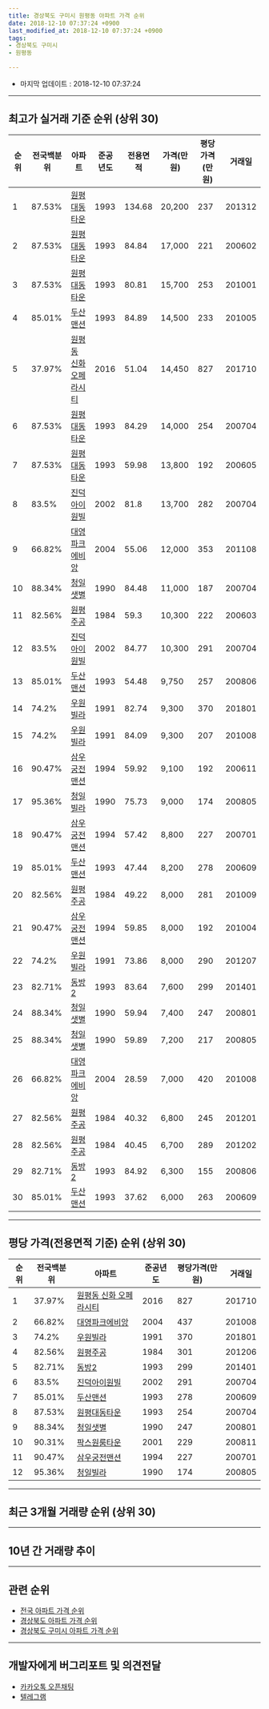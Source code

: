 ```yaml
---
title: 경상북도 구미시 원평동 아파트 가격 순위
date: 2018-12-10 07:37:24 +0900
last_modified_at: 2018-12-10 07:37:24 +0900
tags:
- 경상북도 구미시
- 원평동

---
```


* 마지막 업데이트 : 2018-12-10 07:37:24

---

## 최고가 실거래 기준 순위 (상위 30)


|순위|전국백분위|아파트|준공년도|전용면적|가격(만원)|평당가격(만원)|거래일|
|---|---|---|---|---|---|---|---|
|1|87.53%|[원평대동타운](https://search.naver.com/search.naver?query=%EA%B2%BD%EC%83%81%EB%B6%81%EB%8F%84+%EA%B5%AC%EB%AF%B8%EC%8B%9C+%EC%9B%90%ED%8F%89%EB%8F%99+%EC%9B%90%ED%8F%89%EB%8C%80%EB%8F%99%ED%83%80%EC%9A%B4)|1993|134.68|20,200|237|201312|
|2|87.53%|[원평대동타운](https://search.naver.com/search.naver?query=%EA%B2%BD%EC%83%81%EB%B6%81%EB%8F%84+%EA%B5%AC%EB%AF%B8%EC%8B%9C+%EC%9B%90%ED%8F%89%EB%8F%99+%EC%9B%90%ED%8F%89%EB%8C%80%EB%8F%99%ED%83%80%EC%9A%B4)|1993|84.84|17,000|221|200602|
|3|87.53%|[원평대동타운](https://search.naver.com/search.naver?query=%EA%B2%BD%EC%83%81%EB%B6%81%EB%8F%84+%EA%B5%AC%EB%AF%B8%EC%8B%9C+%EC%9B%90%ED%8F%89%EB%8F%99+%EC%9B%90%ED%8F%89%EB%8C%80%EB%8F%99%ED%83%80%EC%9A%B4)|1993|80.81|15,700|253|201001|
|4|85.01%|[두산맨션](https://search.naver.com/search.naver?query=%EA%B2%BD%EC%83%81%EB%B6%81%EB%8F%84+%EA%B5%AC%EB%AF%B8%EC%8B%9C+%EC%9B%90%ED%8F%89%EB%8F%99+%EB%91%90%EC%82%B0%EB%A7%A8%EC%85%98)|1993|84.89|14,500|233|201005|
|5|37.97%|[원평동 신화 오페라시티](https://search.naver.com/search.naver?query=%EA%B2%BD%EC%83%81%EB%B6%81%EB%8F%84+%EA%B5%AC%EB%AF%B8%EC%8B%9C+%EC%9B%90%ED%8F%89%EB%8F%99+%EC%9B%90%ED%8F%89%EB%8F%99+%EC%8B%A0%ED%99%94+%EC%98%A4%ED%8E%98%EB%9D%BC%EC%8B%9C%ED%8B%B0)|2016|51.04|14,450|827|201710|
|6|87.53%|[원평대동타운](https://search.naver.com/search.naver?query=%EA%B2%BD%EC%83%81%EB%B6%81%EB%8F%84+%EA%B5%AC%EB%AF%B8%EC%8B%9C+%EC%9B%90%ED%8F%89%EB%8F%99+%EC%9B%90%ED%8F%89%EB%8C%80%EB%8F%99%ED%83%80%EC%9A%B4)|1993|84.29|14,000|254|200704|
|7|87.53%|[원평대동타운](https://search.naver.com/search.naver?query=%EA%B2%BD%EC%83%81%EB%B6%81%EB%8F%84+%EA%B5%AC%EB%AF%B8%EC%8B%9C+%EC%9B%90%ED%8F%89%EB%8F%99+%EC%9B%90%ED%8F%89%EB%8C%80%EB%8F%99%ED%83%80%EC%9A%B4)|1993|59.98|13,800|192|200605|
|8|83.5%|[진덕아이원빌](https://search.naver.com/search.naver?query=%EA%B2%BD%EC%83%81%EB%B6%81%EB%8F%84+%EA%B5%AC%EB%AF%B8%EC%8B%9C+%EC%9B%90%ED%8F%89%EB%8F%99+%EC%A7%84%EB%8D%95%EC%95%84%EC%9D%B4%EC%9B%90%EB%B9%8C)|2002|81.8|13,700|282|200704|
|9|66.82%|[대영파크에비앙](https://search.naver.com/search.naver?query=%EA%B2%BD%EC%83%81%EB%B6%81%EB%8F%84+%EA%B5%AC%EB%AF%B8%EC%8B%9C+%EC%9B%90%ED%8F%89%EB%8F%99+%EB%8C%80%EC%98%81%ED%8C%8C%ED%81%AC%EC%97%90%EB%B9%84%EC%95%99)|2004|55.06|12,000|353|201108|
|10|88.34%|[청일샛별](https://search.naver.com/search.naver?query=%EA%B2%BD%EC%83%81%EB%B6%81%EB%8F%84+%EA%B5%AC%EB%AF%B8%EC%8B%9C+%EC%9B%90%ED%8F%89%EB%8F%99+%EC%B2%AD%EC%9D%BC%EC%83%9B%EB%B3%84)|1990|84.48|11,000|187|200704|
|11|82.56%|[원평주공](https://search.naver.com/search.naver?query=%EA%B2%BD%EC%83%81%EB%B6%81%EB%8F%84+%EA%B5%AC%EB%AF%B8%EC%8B%9C+%EC%9B%90%ED%8F%89%EB%8F%99+%EC%9B%90%ED%8F%89%EC%A3%BC%EA%B3%B5)|1984|59.3|10,300|222|200603|
|12|83.5%|[진덕아이원빌](https://search.naver.com/search.naver?query=%EA%B2%BD%EC%83%81%EB%B6%81%EB%8F%84+%EA%B5%AC%EB%AF%B8%EC%8B%9C+%EC%9B%90%ED%8F%89%EB%8F%99+%EC%A7%84%EB%8D%95%EC%95%84%EC%9D%B4%EC%9B%90%EB%B9%8C)|2002|84.77|10,300|291|200704|
|13|85.01%|[두산맨션](https://search.naver.com/search.naver?query=%EA%B2%BD%EC%83%81%EB%B6%81%EB%8F%84+%EA%B5%AC%EB%AF%B8%EC%8B%9C+%EC%9B%90%ED%8F%89%EB%8F%99+%EB%91%90%EC%82%B0%EB%A7%A8%EC%85%98)|1993|54.48|9,750|257|200806|
|14|74.2%|[우원빌라](https://search.naver.com/search.naver?query=%EA%B2%BD%EC%83%81%EB%B6%81%EB%8F%84+%EA%B5%AC%EB%AF%B8%EC%8B%9C+%EC%9B%90%ED%8F%89%EB%8F%99+%EC%9A%B0%EC%9B%90%EB%B9%8C%EB%9D%BC)|1991|82.74|9,300|370|201801|
|15|74.2%|[우원빌라](https://search.naver.com/search.naver?query=%EA%B2%BD%EC%83%81%EB%B6%81%EB%8F%84+%EA%B5%AC%EB%AF%B8%EC%8B%9C+%EC%9B%90%ED%8F%89%EB%8F%99+%EC%9A%B0%EC%9B%90%EB%B9%8C%EB%9D%BC)|1991|84.09|9,300|207|201008|
|16|90.47%|[삼우궁전맨션](https://search.naver.com/search.naver?query=%EA%B2%BD%EC%83%81%EB%B6%81%EB%8F%84+%EA%B5%AC%EB%AF%B8%EC%8B%9C+%EC%9B%90%ED%8F%89%EB%8F%99+%EC%82%BC%EC%9A%B0%EA%B6%81%EC%A0%84%EB%A7%A8%EC%85%98)|1994|59.92|9,100|192|200611|
|17|95.36%|[청일빌라](https://search.naver.com/search.naver?query=%EA%B2%BD%EC%83%81%EB%B6%81%EB%8F%84+%EA%B5%AC%EB%AF%B8%EC%8B%9C+%EC%9B%90%ED%8F%89%EB%8F%99+%EC%B2%AD%EC%9D%BC%EB%B9%8C%EB%9D%BC)|1990|75.73|9,000|174|200805|
|18|90.47%|[삼우궁전맨션](https://search.naver.com/search.naver?query=%EA%B2%BD%EC%83%81%EB%B6%81%EB%8F%84+%EA%B5%AC%EB%AF%B8%EC%8B%9C+%EC%9B%90%ED%8F%89%EB%8F%99+%EC%82%BC%EC%9A%B0%EA%B6%81%EC%A0%84%EB%A7%A8%EC%85%98)|1994|57.42|8,800|227|200701|
|19|85.01%|[두산맨션](https://search.naver.com/search.naver?query=%EA%B2%BD%EC%83%81%EB%B6%81%EB%8F%84+%EA%B5%AC%EB%AF%B8%EC%8B%9C+%EC%9B%90%ED%8F%89%EB%8F%99+%EB%91%90%EC%82%B0%EB%A7%A8%EC%85%98)|1993|47.44|8,200|278|200609|
|20|82.56%|[원평주공](https://search.naver.com/search.naver?query=%EA%B2%BD%EC%83%81%EB%B6%81%EB%8F%84+%EA%B5%AC%EB%AF%B8%EC%8B%9C+%EC%9B%90%ED%8F%89%EB%8F%99+%EC%9B%90%ED%8F%89%EC%A3%BC%EA%B3%B5)|1984|49.22|8,000|281|201009|
|21|90.47%|[삼우궁전맨션](https://search.naver.com/search.naver?query=%EA%B2%BD%EC%83%81%EB%B6%81%EB%8F%84+%EA%B5%AC%EB%AF%B8%EC%8B%9C+%EC%9B%90%ED%8F%89%EB%8F%99+%EC%82%BC%EC%9A%B0%EA%B6%81%EC%A0%84%EB%A7%A8%EC%85%98)|1994|59.85|8,000|192|201004|
|22|74.2%|[우원빌라](https://search.naver.com/search.naver?query=%EA%B2%BD%EC%83%81%EB%B6%81%EB%8F%84+%EA%B5%AC%EB%AF%B8%EC%8B%9C+%EC%9B%90%ED%8F%89%EB%8F%99+%EC%9A%B0%EC%9B%90%EB%B9%8C%EB%9D%BC)|1991|73.86|8,000|290|201207|
|23|82.71%|[동방2](https://search.naver.com/search.naver?query=%EA%B2%BD%EC%83%81%EB%B6%81%EB%8F%84+%EA%B5%AC%EB%AF%B8%EC%8B%9C+%EC%9B%90%ED%8F%89%EB%8F%99+%EB%8F%99%EB%B0%A92)|1993|83.64|7,600|299|201401|
|24|88.34%|[청일샛별](https://search.naver.com/search.naver?query=%EA%B2%BD%EC%83%81%EB%B6%81%EB%8F%84+%EA%B5%AC%EB%AF%B8%EC%8B%9C+%EC%9B%90%ED%8F%89%EB%8F%99+%EC%B2%AD%EC%9D%BC%EC%83%9B%EB%B3%84)|1990|59.94|7,400|247|200801|
|25|88.34%|[청일샛별](https://search.naver.com/search.naver?query=%EA%B2%BD%EC%83%81%EB%B6%81%EB%8F%84+%EA%B5%AC%EB%AF%B8%EC%8B%9C+%EC%9B%90%ED%8F%89%EB%8F%99+%EC%B2%AD%EC%9D%BC%EC%83%9B%EB%B3%84)|1990|59.89|7,200|217|200805|
|26|66.82%|[대영파크에비앙](https://search.naver.com/search.naver?query=%EA%B2%BD%EC%83%81%EB%B6%81%EB%8F%84+%EA%B5%AC%EB%AF%B8%EC%8B%9C+%EC%9B%90%ED%8F%89%EB%8F%99+%EB%8C%80%EC%98%81%ED%8C%8C%ED%81%AC%EC%97%90%EB%B9%84%EC%95%99)|2004|28.59|7,000|420|201008|
|27|82.56%|[원평주공](https://search.naver.com/search.naver?query=%EA%B2%BD%EC%83%81%EB%B6%81%EB%8F%84+%EA%B5%AC%EB%AF%B8%EC%8B%9C+%EC%9B%90%ED%8F%89%EB%8F%99+%EC%9B%90%ED%8F%89%EC%A3%BC%EA%B3%B5)|1984|40.32|6,800|245|201201|
|28|82.56%|[원평주공](https://search.naver.com/search.naver?query=%EA%B2%BD%EC%83%81%EB%B6%81%EB%8F%84+%EA%B5%AC%EB%AF%B8%EC%8B%9C+%EC%9B%90%ED%8F%89%EB%8F%99+%EC%9B%90%ED%8F%89%EC%A3%BC%EA%B3%B5)|1984|40.45|6,700|289|201202|
|29|82.71%|[동방2](https://search.naver.com/search.naver?query=%EA%B2%BD%EC%83%81%EB%B6%81%EB%8F%84+%EA%B5%AC%EB%AF%B8%EC%8B%9C+%EC%9B%90%ED%8F%89%EB%8F%99+%EB%8F%99%EB%B0%A92)|1993|84.92|6,300|155|200806|
|30|85.01%|[두산맨션](https://search.naver.com/search.naver?query=%EA%B2%BD%EC%83%81%EB%B6%81%EB%8F%84+%EA%B5%AC%EB%AF%B8%EC%8B%9C+%EC%9B%90%ED%8F%89%EB%8F%99+%EB%91%90%EC%82%B0%EB%A7%A8%EC%85%98)|1993|37.62|6,000|263|200609|


---

## 평당 가격(전용면적 기준) 순위 (상위 30)


|순위|전국백분위|아파트|준공년도|평당가격(만원)|거래일|
|---|---|---|---|---|---|
|1|37.97%|[원평동 신화 오페라시티](https://search.naver.com/search.naver?query=%EA%B2%BD%EC%83%81%EB%B6%81%EB%8F%84+%EA%B5%AC%EB%AF%B8%EC%8B%9C+%EC%9B%90%ED%8F%89%EB%8F%99+%EC%9B%90%ED%8F%89%EB%8F%99+%EC%8B%A0%ED%99%94+%EC%98%A4%ED%8E%98%EB%9D%BC%EC%8B%9C%ED%8B%B0)|2016|827|201710|
|2|66.82%|[대영파크에비앙](https://search.naver.com/search.naver?query=%EA%B2%BD%EC%83%81%EB%B6%81%EB%8F%84+%EA%B5%AC%EB%AF%B8%EC%8B%9C+%EC%9B%90%ED%8F%89%EB%8F%99+%EB%8C%80%EC%98%81%ED%8C%8C%ED%81%AC%EC%97%90%EB%B9%84%EC%95%99)|2004|437|201008|
|3|74.2%|[우원빌라](https://search.naver.com/search.naver?query=%EA%B2%BD%EC%83%81%EB%B6%81%EB%8F%84+%EA%B5%AC%EB%AF%B8%EC%8B%9C+%EC%9B%90%ED%8F%89%EB%8F%99+%EC%9A%B0%EC%9B%90%EB%B9%8C%EB%9D%BC)|1991|370|201801|
|4|82.56%|[원평주공](https://search.naver.com/search.naver?query=%EA%B2%BD%EC%83%81%EB%B6%81%EB%8F%84+%EA%B5%AC%EB%AF%B8%EC%8B%9C+%EC%9B%90%ED%8F%89%EB%8F%99+%EC%9B%90%ED%8F%89%EC%A3%BC%EA%B3%B5)|1984|301|201206|
|5|82.71%|[동방2](https://search.naver.com/search.naver?query=%EA%B2%BD%EC%83%81%EB%B6%81%EB%8F%84+%EA%B5%AC%EB%AF%B8%EC%8B%9C+%EC%9B%90%ED%8F%89%EB%8F%99+%EB%8F%99%EB%B0%A92)|1993|299|201401|
|6|83.5%|[진덕아이원빌](https://search.naver.com/search.naver?query=%EA%B2%BD%EC%83%81%EB%B6%81%EB%8F%84+%EA%B5%AC%EB%AF%B8%EC%8B%9C+%EC%9B%90%ED%8F%89%EB%8F%99+%EC%A7%84%EB%8D%95%EC%95%84%EC%9D%B4%EC%9B%90%EB%B9%8C)|2002|291|200704|
|7|85.01%|[두산맨션](https://search.naver.com/search.naver?query=%EA%B2%BD%EC%83%81%EB%B6%81%EB%8F%84+%EA%B5%AC%EB%AF%B8%EC%8B%9C+%EC%9B%90%ED%8F%89%EB%8F%99+%EB%91%90%EC%82%B0%EB%A7%A8%EC%85%98)|1993|278|200609|
|8|87.53%|[원평대동타운](https://search.naver.com/search.naver?query=%EA%B2%BD%EC%83%81%EB%B6%81%EB%8F%84+%EA%B5%AC%EB%AF%B8%EC%8B%9C+%EC%9B%90%ED%8F%89%EB%8F%99+%EC%9B%90%ED%8F%89%EB%8C%80%EB%8F%99%ED%83%80%EC%9A%B4)|1993|254|200704|
|9|88.34%|[청일샛별](https://search.naver.com/search.naver?query=%EA%B2%BD%EC%83%81%EB%B6%81%EB%8F%84+%EA%B5%AC%EB%AF%B8%EC%8B%9C+%EC%9B%90%ED%8F%89%EB%8F%99+%EC%B2%AD%EC%9D%BC%EC%83%9B%EB%B3%84)|1990|247|200801|
|10|90.31%|[팍스원룸타운](https://search.naver.com/search.naver?query=%EA%B2%BD%EC%83%81%EB%B6%81%EB%8F%84+%EA%B5%AC%EB%AF%B8%EC%8B%9C+%EC%9B%90%ED%8F%89%EB%8F%99+%ED%8C%8D%EC%8A%A4%EC%9B%90%EB%A3%B8%ED%83%80%EC%9A%B4)|2001|229|200811|
|11|90.47%|[삼우궁전맨션](https://search.naver.com/search.naver?query=%EA%B2%BD%EC%83%81%EB%B6%81%EB%8F%84+%EA%B5%AC%EB%AF%B8%EC%8B%9C+%EC%9B%90%ED%8F%89%EB%8F%99+%EC%82%BC%EC%9A%B0%EA%B6%81%EC%A0%84%EB%A7%A8%EC%85%98)|1994|227|200701|
|12|95.36%|[청일빌라](https://search.naver.com/search.naver?query=%EA%B2%BD%EC%83%81%EB%B6%81%EB%8F%84+%EA%B5%AC%EB%AF%B8%EC%8B%9C+%EC%9B%90%ED%8F%89%EB%8F%99+%EC%B2%AD%EC%9D%BC%EB%B9%8C%EB%9D%BC)|1990|174|200805|


---

## 최근 3개월 거래량 순위 (상위 30)


<div style="width:100%;">
    <canvas id="deal_count_ranking" height="250"></canvas>
</div>


<script>
new Chart(document.getElementById("deal_count_ranking"), {
    type: 'horizontalBar',
    data: {
        labels: ['원평대동타운', '삼우궁전맨션', '대영파크에비앙'],
        datasets: [{
            label: '실거래 수',
            data: [1, 1, 1],
            borderColor: "rgba(255, 0, 128, 1)",
            backgroundColor: "rgba(255, 0, 128, 0.5)",
            fill: false,
        }]
    },
    options: {
        responsive: true,
        title: {
            display: true,
            text: '최근 3개월 거래량 순위'
        },
        tooltips: {
            mode: 'index',
            intersect: false,
            callbacks: {
                title: function(tooltipItems, data) {
                    return "실거래 수:";
                },
                label: function(tooltipItem, data) {
                    return data.labels[tooltipItem.index] + ": " + tooltipItem.xLabel;
                }
            }
        },
        hover: {
            mode: 'nearest',
            intersect: true
        },
        scales: {
            xAxes: [{
                display: true,
                scaleLabel: {
                    display: true,
                    labelString: '실거래 수'
                },
                ticks: {
                    suggestedMin: 0,
                }
            }],
            yAxes: [{
                display: true,
                ticks: {
                    autoSkip: false,
                    callback: function(value, index, values) {
                        if (value.length > 15)
                            return value.substr(0, 13) + "...";
                        else
                            return value;
                    }
                },
                scaleLabel: {
                    display: false,
                }
            }]
        }
    }
});

</script>


---

## 10년 간 거래량 추이


<div style="width:100%;">
    <canvas id="deal_progress" height="250"></canvas>
</div>

<script>
new Chart(document.getElementById("deal_progress"), {
    type: 'line',
    data: {
        labels: ['200812','200901','200902','200903','200904','200905','200906','200907','200908','200909','200910','200911','200912','201001','201002','201003','201004','201005','201006','201007','201008','201009','201010','201011','201012','201101','201102','201103','201104','201105','201106','201107','201108','201109','201110','201111','201112','201201','201202','201203','201204','201205','201206','201207','201208','201209','201210','201211','201212','201301','201302','201303','201304','201305','201306','201307','201308','201309','201310','201311','201312','201401','201402','201403','201404','201405','201406','201407','201408','201409','201410','201411','201412','201501','201502','201503','201504','201505','201506','201507','201508','201509','201510','201511','201512','201601','201602','201603','201604','201605','201606','201607','201608','201609','201610','201611','201612','201701','201702','201703','201704','201705','201706','201707','201708','201709','201710','201711','201712','201801','201802','201803','201804','201805','201806','201807','201808','201809','201810','201811','201812'],
        datasets: [{
            label: '실거래 수',
            pointRadius: 1,
            data: [1, 4, 4, 3, 5, 4, 5, 5, 2, 5, 15, 3, 4, 4, 1, 4, 7, 4, 8, 5, 9, 12, 3, 6, 5, 9, 3, 11, 11, 9, 12, 6, 10, 13, 11, 11, 4, 10, 12, 8, 9, 10, 4, 17, 2, 10, 6, 10, 4, 6, 10, 8, 9, 12, 12, 10, 9, 3, 10, 9, 12, 7, 10, 7, 13, 4, 11, 5, 7, 10, 8, 9, 7, 9, 7, 15, 10, 10, 14, 7, 7, 8, 8, 6, 5, 3, 9, 6, 8, 4, 7, 6, 6, 2, 2, 1, 3, 1, 4, 1, 2, 1, 1, 3, 2, 2, 4, 1, 5, 4, 5, 3, 4, 0, 2, 2, 3, 2, 0, 3, 0],
            borderColor: "rgba(255, 201, 14, 1)",
            backgroundColor: "rgba(255, 201, 14, 0.5)",
            fill: true,
        }]
    },
    options: {
        responsive: true,
        title: {
            display: true,
            text: '10년간 거래량 추이'
        },
        tooltips: {
            mode: 'index',
            intersect: false,
        },
        hover: {
            mode: 'nearest',
            intersect: true
        },
        scales: {
            xAxes: [{
                display: true,
                scaleLabel: {
                    display: true,
                    labelString: '년/월'
                }
            }],
            yAxes: [{
                display: true,
                ticks: {
                    suggestedMin: 0,
                },
                scaleLabel: {
                    display: true,
                    labelString: '실거래 수'
                }
            }]
        }
    }
});

</script>


---

## 관련 순위

- [전국 아파트 가격 순위](https://inasie.github.io/apt-ranking/전국)
- [경상북도 아파트 가격 순위](https://inasie.github.io/apt-ranking/경상북도)
- [경상북도 구미시 아파트 가격 순위](https://inasie.github.io/apt-ranking/경상북도-구미시)


---

## 개발자에게 버그리포트 및 의견전달

- [카카오톡 오픈채팅](https://open.kakao.com/o/gLJUAP4)
- [텔레그램](https://t.me/inasie)

